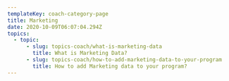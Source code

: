 ```yaml
---
templateKey: coach-category-page
title: Marketing
date: 2020-10-09T06:07:04.294Z
topics:
  - topic:
      - slug: topics-coach/what-is-marketing-data
        title: What is Marketing Data?
      - slug: topics-coach/how-to-add-marketing-data-to-your-program
        title: How to add Marketing data to your program?
---
```


